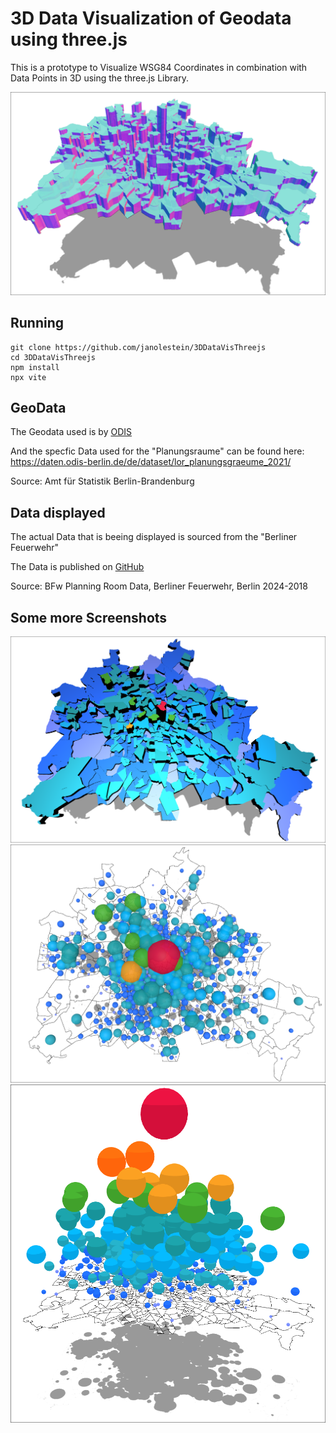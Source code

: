 # 3D Data Visualization of Geodata using three.js

This is a prototype to Visualize WSG84 Coordinates in combination with Data Points in 3D using the three.js Library. 

![Screenshot of the Project, displaying Berlin in 3D ](https://github.com/janolestein/3DDataVisThreejs/blob/main/assets/repo-example-picture.png)

## Running
```
git clone https://github.com/janolestein/3DDataVisThreejs
cd 3DDataVisThreejs
npm install
npx vite
```
## GeoData 
The Geodata used is by [ODIS](https://odis-berlin.de/) 

And the specfic Data used for the "Planungsraume" can be found here: 
https://daten.odis-berlin.de/de/dataset/lor_planungsgraeume_2021/

Source: Amt für Statistik Berlin-Brandenburg

## Data displayed 
The actual Data that is beeing displayed is sourced from the "Berliner Feuerwehr" 

The Data is published on [GitHub](https://github.com/Berliner-Feuerwehr/BF-Open-Data)

Source: BFw Planning Room Data, Berliner Feuerwehr, Berlin 2024-2018

## Some more Screenshots
![Screenshot of the Project, displaying Berlin in 3D ](https://github.com/janolestein/3DDataVisThreejs/blob/main/assets/20240717_17h48m32s_grim.png)
![Screenshot of the Project, displaying Berlin in 3D ](https://github.com/janolestein/3DDataVisThreejs/blob/main/assets/20240717_17h49m03s_grim.png)
![Screenshot of the Project, displaying Berlin in 3D ](https://github.com/janolestein/3DDataVisThreejs/blob/main/assets/20240717_17h50m06s_grim.png)
